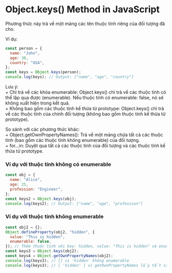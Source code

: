 <body>
<h1 class="title">Object.keys() Method in JavaScript</h1>
<p>Phương thức này trả về một mảng các tên thuộc tính riêng của đối tượng đã cho.</p>

<p>Ví dụ: </p>

```javascript
const person = {
  name: "John",
  age: 30,
  country: "USA",
};
const keys = Object.keys(person);
console.log(keys); // Output: ["name", "age", "country"]
```

<p>
Lưu ý:
 </br> + Chỉ trả về các khóa enumerable: Object.keys() chỉ trả về các thuộc tính có thể lặp qua được (enumerable). Nếu thuộc tính có enumerable: false, nó sẽ không xuất hiện trong kết quả.
 </br> + Không bao gồm các thuộc tính kế thừa từ prototype: Object.keys() chỉ trả về các thuộc tính của chính đối tượng (không bao gồm thuộc tính kế thừa từ prototype).
</p>

<p>
  So sánh với các phương thức khác:
    </br> + Object.getOwnPropertyNames(): Trả về một mảng chứa tất cả các thuộc tính (bao gồm các thuộc tính không enumerable) của đối tượng.
    </br> + for...in: Duyệt qua tất cả các thuộc tính của đối tượng và các thuộc tính kế thừa từ prototype.
</p>

<h3 class="text_h3">Ví dụ với thuộc tính không có enumerable</h3>

```javascript
const obj = {
  name: "Alice",
  age: 25,
  profession: "Engineer",
};
const keys2 = Object.keys(obj);
console.log(keys2); // Output: ["name", "age", "profession"]
```

<h3 class="text_h3">Ví dụ với thuộc tính không enumerable</h3>

```javascript
const obj2 = {};
Object.defineProperty(obj2, "hidden", {
  value: "This is hidden",
  enumerable: false,
}); // Thêm thuộc tính với key: hidden, value: "This is hidden" và enumerable: false
const keys3 = Object.keys(obj2);
const keys4 = Object.getOwnPropertyNames(obj2);
console.log(keys3); // [] vì 'hidden' không enumerable
console.log(keys3); // [ 'hidden' ] vì getOwnPropertyNames lấy tất cả key dù có enumerable là false hay true
```

</body>
